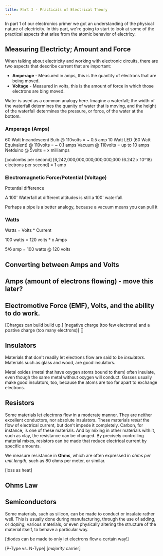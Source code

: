 ```yaml
---
title: Part 2 - Practicals of Electrical Theory
---
```


In part 1 of our electronics primer we got an understanding of the physical nature of electricity. In this part, we're going to start to look at some of the practical aspects that arise from the atomic behavior of electricy.

## Measuring Electricty; Amount and Force

When talking about electricity and working with electronic circuits, there are two aspects that describe current that are important:

 * **Amperage** - Measured in amps, this is the quantity of electrons that are being moved.
 * **Voltage** - Measured in volts, this is the amount of force in which those electrons are bing moved.

Water is used as a common analogy here. Imagine a waterfall; the width of the waterfall determines the quanity of water that is moving, and the height of the waterfall determines the pressure, or force, of the water at the bottom.

### Amperage (Amps)

60 Watt Incandescent Bulb @ 110volts = ~ 0.5 amp
10 Watt LED (60 Watt Equivalent) @ 110volts = ~ 0.1 amps
Vacuum @ 110volts = up to 10 amps
Netduino @ 5volts = x milliamps

[coulombs per second]
[6,242,000,000,000,000,000,000 (6.242 x 10^18) electrons per second] = 1 amp


### Electromagnetic Force/Potential (Voltage)

Potential difference

A 100' Waterfall at different altitudes is still a 100' waterfall.

Perhaps a pipe is a better analogy, because a vacuum means you can pull it


### Watts

Watts = Volts * Current

100 watts = 120 volts * x Amps

5/6 amp = 100 watts @ 120 volts

## Converting between Amps and Volts



## Amps (amount of electrons flowing) - move this later?


## Electromotive Force (EMF), Volts, and the ability to do work.

[Charges can build build up.]
[negative charge (too few electrons) and a postive charge (too many electrons)]
[]

## Insulators

Materials that don't readily let electrons flow are said to be _insulators_. Materials such as glass and wood, are good insulators.

Metal oxides (metal that have oxygen atoms bound to them) often insulate, even though the same metal without oxygen will conduct. Gasses usually make good insulators, too, because the atoms are too far apart to exchange electrons.

## Resistors

Some materials let electrons flow in a moderate manner. They are neither excellent conductors, nor absolute insulators. These materials _resist_ the flow of electrical current, but don't impede it completely. Carbon, for instance, is one of these materials. And by mixing in other materials with it, such as clay, the resistance can be changed. By precisely controlling material mixes, resistors can be made that reduce electrical current by specific amounts.

We measure resistance in **Ohms**, which are often expressed in _ohms per unit length_, such as 80 ohms per meter, or similar.

[loss as heat]


## Ohms Law









## Semiconductors

Some materials, such as silicon, can be made to conduct or insulate rather well. This is usually done during manufacturing, through the use of adding, or _doping_, various materials, or even physically altering the structure of the material itself, to behave a particular way. 

[diodes can be made to only let electrons flow a certain way!]

[P-Type vs. N-Type]
[_majority_ carrier]
